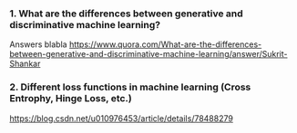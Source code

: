 ### 1. What are the differences between generative and discriminative machine learning?
Answers blabla 
https://www.quora.com/What-are-the-differences-between-generative-and-discriminative-machine-learning/answer/Sukrit-Shankar
### 2. Different loss functions in machine learning (Cross Entrophy, Hinge Loss, etc.)
https://blog.csdn.net/u010976453/article/details/78488279
